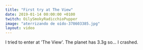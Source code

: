 ```yaml
---
title: "First try at The View"
date: 2019-01-14 00:00:00 +0100
twitch: OilySmokyRadicchioPupper
image: "aterrizando de oído-378603385.jpg"
layout: video
---
```


I tried to enter at 'The View'. The planet has 3.3g so... I crashed.
